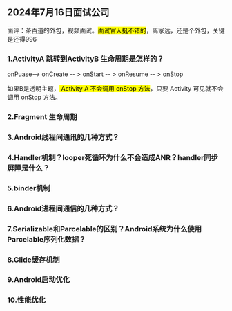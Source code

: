 ## 2024年7月16日面试公司

面评：茶百道的外包，视频面试。<mark>面试官人挺不错的</mark>，离家远，还是个外包，关键是还得996

### 1.ActivityA 跳转到ActivityB 生命周期是怎样的？

onPuase--> onCreate -- > onStart -- > onResume -- > onStop

如果B是透明主题，<mark> Activity A 不会调用 onStop 方法</mark>，只要 Activity 可见就不会调用 onStop 方法。

### 2.Fragment 生命周期

### 3.Android线程间通讯的几种方式？

### 4.Handler机制？looper死循环为什么不会造成ANR？handler同步屏障是什么？

### 5.binder机制

### 6.Android进程间通信的几种方式？

### 7.Serializable和Parcelable的区别？Android系统为什么使用Parcelable序列化数据？

### 8.Glide缓存机制

### 9.Android启动优化

### 10.性能优化

